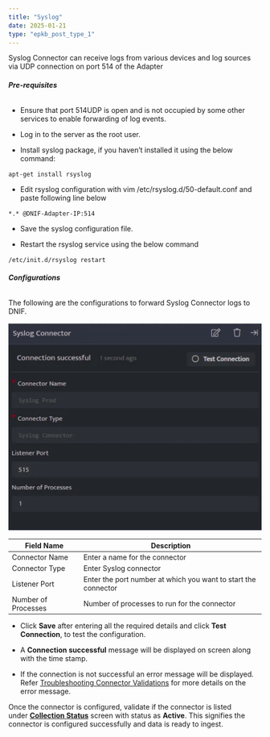 ```yaml
---
title: "Syslog"
date: 2025-01-21
type: "epkb_post_type_1"
---
```


Syslog Connector can receive logs from various devices and log sources via UDP connection on port 514 of the Adapter

###### **Pre-requisites**

- Ensure that port 514UDP is open and is not occupied by some other services to enable forwarding of log events.

- Log in to the server as the root user.

- Install syslog package, if you haven’t installed it using the below command:

```
apt-get install rsyslog
```

- Edit rsyslog configuration with vim /etc/rsyslog.d/50-default.conf and paste following line below

```
*.* @DNIF-Adapter-IP:514
```

- Save the syslog configuration file.

- Restart the rsyslog service using the below command

```
/etc/init.d/rsyslog restart
```

###### **Configurations**

The following are the configurations to forward Syslog Connector logs to DNIF.‌  

![image 1-2](./images-Syslog/Syslog-1.webp)

| **Field Name** | **Description** |
| --- | --- |
| Connector Name | Enter a name for the connector |
| Connector Type | Enter Syslog connector |
| Listener Port | Enter the port number at which you want to start the connector |
| Number of Processes | Number of processes to run for the connector |

- Click **Save** after entering all the required details and click **Test Connection**, to test the configuration.

- A **Connection successful** message will be displayed on screen along with the time stamp.

- If the connection is not successful an error message will be displayed. Refer [Troubleshooting Connector Validations](https://dnif.it/kb/troubleshooting-and-debugging/troubleshooting-connector-validations/) for more details on the error message.

Once the connector is configured, validate if the connector is listed under **[Collection Status](https://dnif.it/kb/operations/collection-status/)** screen with status as **Active**. This signifies the connector is configured successfully and data is ready to ingest.
